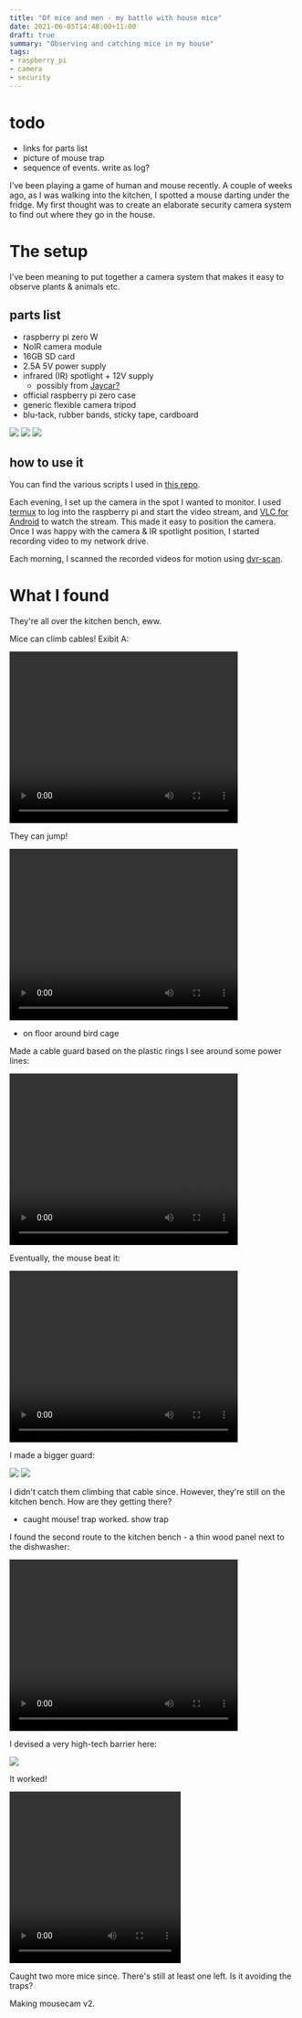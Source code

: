 ```yaml
---
title: "Of mice and men - my battle with house mice"
date: 2021-06-05T14:48:00+11:00
draft: true
summary: "Observing and catching mice in my house"
tags:
- raspberry_pi
- camera
- security
---
```


# todo
- links for parts list
- picture of mouse trap
- sequence of events. write as log?

I've been playing a game of human and mouse recently. A couple of weeks ago,
as I was walking into the kitchen, I spotted a mouse darting under the fridge.
My first thought was to create an elaborate security camera system to find out
where they go in the house.


# The setup
I've been meaning to put together a camera system that makes it easy to observe
plants & animals etc.

## parts list
- raspberry pi zero W
- NoIR camera module
- 16GB SD card
- 2.5A 5V power supply
- infrared (IR) spotlight + 12V supply
  - possibly from [Jaycar?](https://www.jaycar.com.au/infrared-security-spotlight/p/QC3652)
- official raspberry pi zero case
- generic flexible camera tripod
- blu-tack, rubber bands, sticky tape, cardboard

![](/yyyy_mouse/camera_front.webp)
![](/yyyy_mouse/camera_back.webp)
![](/yyyy_mouse/ir_spotlight.webp)

## how to use it
You can find the various scripts I used in [this repo](https://github.com/uozuAho/pi_stuff).

Each evening, I set up the camera in the spot I wanted to monitor. I used
[termux](https://termux.com/) to log into the raspberry pi and start the video
stream, and [VLC for Android](https://www.videolan.org/vlc/download-android.html)
to watch the stream. This made it easy to position the camera. Once I was happy
with the camera & IR spotlight position, I started recording video to my network
drive.

Each morning, I scanned the recorded videos for motion using
[dvr-scan](https://dvr-scan.readthedocs.io/en/latest/).


# What I found

They're all over the kitchen bench, eww.

Mice can climb cables! Exibit A:

<video width="400" height="300" autoplay loop>
   <source src="/yyyy_mouse/mousefall.webm" type="video/webm" />
   Sorry, your browser doesn't support embedded videos.
</video>

They can jump!

<video width="400" height="300" autoplay loop>
   <source src="/yyyy_mouse/jump.webm" type="video/webm" />
   Sorry, your browser doesn't support embedded videos.
</video>

- on floor around bird cage

Made a cable guard based on the plastic rings I see around some power lines:

<video width="400" height="300" autoplay loop>
   <source src="/yyyy_mouse/cable_barrier_wins.webm" type="video/webm" />
   Sorry, your browser doesn't support embedded videos.
</video>

Eventually, the mouse beat it:

<video width="400" height="300" autoplay loop>
   <source src="/yyyy_mouse/defeat_cable_barrier.webm" type="video/webm" />
   Sorry, your browser doesn't support embedded videos.
</video>

I made a bigger guard:

![](/yyyy_mouse/cable_mouse_barrier_top.webp)
![](/yyyy_mouse/cable_mouse_barrier_bottom.webp)

I didn't catch them climbing that cable since. However, they're still on the
kitchen bench. How are they getting there?

- caught mouse! trap worked. show trap

I found the second route to the kitchen bench - a thin wood panel next to the
dishwasher:

<video width="400" height="300" autoplay loop>
   <source src="/yyyy_mouse/climb_wood_panel.webm" type="video/webm" />
   Sorry, your browser doesn't support embedded videos.
</video>

I devised a very high-tech barrier here:

![](/yyyy_mouse/wood_panel_barrier.webp)

It worked!

<video width="300" height="300" autoplay loop>
   <source src="/yyyy_mouse/wood_barrier.webm" type="video/webm" />
   Sorry, your browser doesn't support embedded videos.
</video>

Caught two more mice since. There's still at least one left. Is it avoiding the
traps?

Making mousecam v2.
